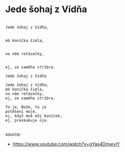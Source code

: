 # Jede šohaj z Vídňa

```

Jede šohaj z Vídňa,


má koníčka šimla,


na něm retázečky,


ej, ze samého stríbra.

```


```
Jede šohaj z Vídňa

Jede šohaj z Vídňa,
má koníčka šimla,
na něm retázečky,
ej, ze samého stríbra.

To je, Bože, to je
potěšení moje,
ej, když mně můj koníček,
ej, preskakuje oje.


```

source:
* https://www.youtube.com/watch?v=gYas4DmwviY


